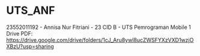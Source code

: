 # UTS_ANF
23552011192 - Annisa Nur Fitriani - 23 CID B - UTS Pemrograman Mobile 1
Drive PDF: https://drive.google.com/drive/folders/1cJ_Aru8ywl8ucZWSFYXzVXD1wzjOXBzU?usp=sharing
